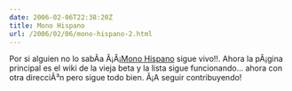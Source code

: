 ```yaml
---
date: 2006-02-06T22:38:20Z
title: Mono Hispano
url: /2006/02/06/mono-hispano-2.html
---
```


<p>Por si alguien no lo sabÃ­a Â¡Â¡<a href="http://www.monohispano.es">Mono Hispano</a> sigue vivo!!. Ahora la pÃ¡gina principal es el wiki de la vieja beta y la lista sigue funcionando... ahora con otra direcciÃ³n pero sigue todo bien. Â¡A seguir contribuyendo!</p>
